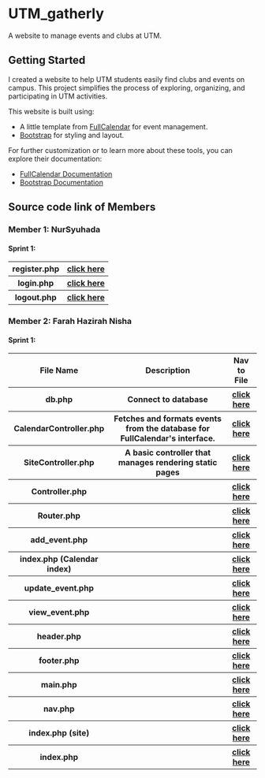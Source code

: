 # UTM_gatherly 

A website to manage events and clubs at UTM.

## Getting Started

I created a website to help UTM students easily find clubs and events on campus. This project simplifies the process of exploring, organizing, and participating in UTM activities.

This website is built using:
- A little template from [FullCalendar](https://fullcalendar.io/) for event management.
- [Bootstrap](https://getbootstrap.com/) for styling and layout.

For further customization or to learn more about these tools, you can explore their documentation:
- [FullCalendar Documentation](https://fullcalendar.io/docs)
- [Bootstrap Documentation](https://getbootstrap.com/docs)
## Source code link of Members

### Member 1: NurSyuhada

#### Sprint 1:
<table>
  <tr>
    <th>register.php
      <th><a href="iteration 1/authentication (syuhada)/register.php">click here</a>
  </tr>

  <tr>
    <th>login.php
      <th><a href="">click here</a>
  </tr>

  <tr>
    <th>logout.php
      <th><a href="">click here</a>
  </tr>

  
</table>



### Member 2: Farah Hazirah Nisha

#### Sprint 1:
<table>
  <tr>
    <th>File Name
      <th>Description
      <th>Nav to File</th>
  </tr>

  <tr>
    <th>db.php
      <th>Connect to database
      <th><a href="iteration 1/Personalized Calendar (Farah Hazirah)/config/db.php">click here</a>
  </tr>

  <tr>
    <th>CalendarController.php
      <th>Fetches and formats events from the database for FullCalendar's interface.
      <th><a href="">click here</a>
  </tr>

  <tr>
    <th>SiteController.php
      <th>A basic controller that manages rendering static pages
      <th><a href="">click here</a>
  </tr>

  <tr>
    <th>Controller.php
      <th>
      <th><a href="">click here</a>
  </tr>

  <tr>
    <th>Router.php
      <th>
      <th><a href="">click here</a>
  </tr>

  <tr>
    <th>add_event.php
      <th>
      <th><a href="">click here</a>
  </tr>

  <tr>
    <th>index.php (Calendar index)
      <th>
      <th><a href="">click here</a>
  </tr>

  <tr>
    <th>update_event.php
      <th>
      <th><a href="">click here</a>
  </tr>

  <tr>
    <th>view_event.php
      <th>
      <th><a href="">click here</a>
  </tr>
  
  <tr>
    <th>header.php
      <th>
      <th><a href="">click here</a>
  </tr>

  <tr>
    <th>footer.php
      <th>
      <th><a href="">click here</a>
  </tr>

  <tr>
    <th>main.php
      <th>
      <th><a href="">click here</a>
  </tr>

  <tr>
    <th>nav.php
      <th>
      <th><a href="">click here</a>
  </tr>

  <tr>
    <th>index.php (site)
      <th>
      <th><a href="">click here</a>
  </tr>

<tr>
    <th>index.php
      <th>
      <th><a href="">click here</a>
  </tr>
  
</table>
